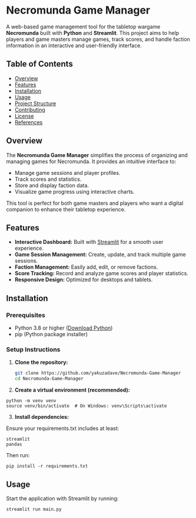 # Necromunda Game Manager

A web-based game management tool for the tabletop wargame **Necromunda** built with **Python** and **Streamlit**. This project aims to help players and game masters manage games, track scores, and handle faction information in an interactive and user-friendly interface.

## Table of Contents
- [Overview](#overview)
- [Features](#features)
- [Installation](#installation)
- [Usage](#usage)
- [Project Structure](#project-structure)
- [Contributing](#contributing)
- [License](#license)
- [References](#references)

## Overview

The **Necromunda Game Manager** simplifies the process of organizing and managing games for Necromunda. It provides an intuitive interface to:
- Manage game sessions and player profiles.
- Track scores and statistics.
- Store and display faction data.
- Visualize game progress using interactive charts.

This tool is perfect for both game masters and players who want a digital companion to enhance their tabletop experience.

## Features

- **Interactive Dashboard:** Built with [Streamlit](https://docs.streamlit.io) for a smooth user experience.
- **Game Session Management:** Create, update, and track multiple game sessions.
- **Faction Management:** Easily add, edit, or remove factions.
- **Score Tracking:** Record and analyze game scores and player statistics.
- **Responsive Design:** Optimized for desktops and tablets.

## Installation

### Prerequisites

- Python 3.8 or higher ([Download Python](https://www.python.org/downloads/))
- pip (Python package installer)

### Setup Instructions

1. **Clone the repository:**

   ```bash
   git clone https://github.com/yakuzadave/Necromunda-Game-Manager
   cd Necromunda-Game-Manager
   ```

2. **Create a virtual environment (recommended):**

  ```
  python -m venv venv
  source venv/bin/activate  # On Windows: venv\Scripts\activate
  ```

3. **Install dependencies:**

Ensure your requirements.txt includes at least:

  ```
  streamlit
  pandas
  ```
Then run:

  ```
  pip install -r requirements.txt
  ```

## Usage
Start the application with Streamlit by running:

  ```
  streamlit run main.py
  ```

